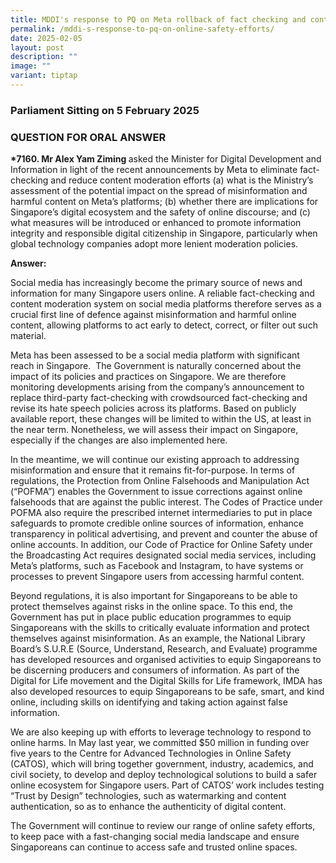 ```yaml
---
title: MDDI's response to PQ on Meta rollback of fact checking and content moderation
permalink: /mddi-s-response-to-pq-on-online-safety-efforts/
date: 2025-02-05
layout: post
description: ""
image: ""
variant: tiptap
---
```

<h3>Parliament Sitting on 5 February 2025</h3>
<h3>QUESTION FOR ORAL ANSWER</h3>
<p><strong>*7160. Mr Alex Yam Ziming </strong>asked the Minister for Digital
Development and Information in light of the recent announcements by Meta
to eliminate fact-checking and reduce content moderation efforts (a) what
is the Ministry’s assessment of the potential impact on the spread of misinformation
and harmful content on Meta’s platforms; (b) whether there are implications
for Singapore’s digital ecosystem and the safety of online discourse; and
(c) what measures will be introduced or enhanced to promote information
integrity and responsible digital citizenship in Singapore, particularly
when global technology companies adopt more lenient moderation policies.</p>
<p><strong>Answer:</strong>
</p>
<p>Social media has increasingly become the primary source of news and information
for many Singapore users online. A reliable fact-checking and content moderation
system on social media platforms therefore serves as a crucial first line
of defence against misinformation and harmful online content, allowing
platforms to act early to detect, correct, or filter out such material.</p>
<p>Meta has been assessed to be a social media platform with significant
reach in Singapore.&nbsp; The Government is naturally concerned about the
impact of its policies and practices on Singapore. We are therefore monitoring
developments arising from the company’s announcement to replace third-party
fact-checking with crowdsourced fact-checking and revise its hate speech
policies across its platforms. Based on publicly available report, these
changes will be limited to within the US, at least in the near term. Nonetheless,
we will assess their impact on Singapore, especially if the changes are
also implemented here.</p>
<p>In the meantime, we will continue our existing approach to addressing
misinformation and ensure that it remains fit-for-purpose. In terms of
regulations, the Protection from Online Falsehoods and Manipulation Act
(“POFMA”) enables the Government to issue corrections against online falsehoods
that are against the public interest. The Codes of Practice under POFMA
also require the prescribed internet intermediaries to put in place safeguards
to promote credible online sources of information, enhance transparency
in political advertising, and prevent and counter the abuse of online accounts.
In addition, our Code of Practice for Online Safety under the Broadcasting
Act requires designated social media services, including Meta’s platforms,
such as Facebook and Instagram, to have systems or processes to prevent
Singapore users from accessing harmful content.</p>
<p>Beyond regulations, it is also important for Singaporeans to be able to
protect themselves against risks in the online space. To this end, the
Government has put in place public education programmes to equip Singaporeans
with the skills to critically evaluate information and protect themselves
against misinformation. As an example, the National Library Board’s S.U.R.E
(Source, Understand, Research, and Evaluate) programme has developed resources
and organised activities to equip Singaporeans to be discerning producers
and consumers of information. As part of the Digital for Life movement
and the Digital Skills for Life framework, IMDA has also developed resources
to equip Singaporeans to be safe, smart, and kind online, including skills
on identifying and taking action against false information.</p>
<p>We are also keeping up with efforts to leverage technology to respond
to online harms. In May last year, we committed $50 million in funding
over five years to the Centre for Advanced Technologies in Online Safety
(CATOS), which will bring together government, industry, academics, and
civil society, to develop and deploy technological solutions to build a
safer online ecosystem for Singapore users. Part of CATOS’ work includes
testing “Trust by Design” technologies, such as watermarking and content
authentication, so as to enhance the authenticity of digital content.</p>
<p>The Government will continue to review our range of online safety efforts,
to keep pace with a fast-changing social media landscape and ensure Singaporeans
can continue to access safe and trusted online spaces.</p>